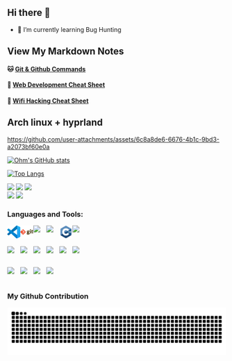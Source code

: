 ## Hi there 👋
- 🌱 I’m currently learning Bug Hunting
  
## View My Markdown Notes
<!-- #### ==}> 🐧 [Linux Setup Commands](https://github.com/ohm-vishwa/Linux-Comands) -->
#### 🐱 [Git & Github Commands](https://github.com/ohm-vishwa/Git-Github-Commands)
#### 📃 [Web Development Cheat Sheet](https://github.com/ohm-vishwa/Web-Development-Cheat-Sheet) 
#### 👹 [Wifi Hacking Cheat Sheet](https://github.com/ohm-vishwa/Ethical-Hacking-Cheat-Sheet)

## Arch linux + hyprland
https://github.com/user-attachments/assets/6c8a8de6-6676-4b1c-9bd3-a2073bf60e0a



<!-- - 📃 [DSA C++ Cheat Sheet](https://github.com/ohm-vishwa/DSA-Cpp?tab=readme-ov-file#dsa-c)-->
<!-- - 🪟 [Windows Shell Commands](https://github.com/ohm-vishwa/Windows-Shell-Commands) -->

<!-- ### DSA C++
[![Readme Card](https://github-readme-stats.vercel.app/api/pin/?username=ohm-vishwa&repo=DSA-Cpp)](https://github.com/ohm-vishwa/DSA-Cpp)-->
<!-- [![Readme Card](https://github-readme-stats.vercel.app/api/pin/?username=ohm-vishwa&repo=Cpp_Project)](https://github.com/ohm-vishwa/Cpp_Project) -->

<!-- https://github.com/ohm-vishwa/Cpp_Project/assets/113088687/3bbc5828-b6d5-410a-b7cf-52700d2f0444 -->

<!-- [![Readme Card](https://github-readme-stats.vercel.app/api/pin/?username=ohm-vishwa&repo=Web-Dev-Cheat-Sheet)](https://github.com/ohm-vishwa/Web-Dev-Cheat-Sheet.git) -->

<!-- [![Readme Card](https://github-readme-stats.vercel.app/api/pin/?username=ohm-vishwa&repo=Ethical_Hacking)](https://github.com/ohm-vishwa/Ethical_Hacking) --.

<!-- <p align="center"> <img src="https://github-readme-stats.vercel.app/api/top-langs/?username=ohm-vishwa&layout=donut" alt="ohm-vishwa" /> -->

<!--![Leetcode Stats](https://leetcard.jacoblin.cool/ohm_kumar?ext=activity)-->
<!-- ![](https://leetcard.jacoblin.cool/ohm_kumar?border=2&radius=5) -->

[![Ohm's GitHub stats](https://github-readme-stats.vercel.app/api?username=ohm-vishwa&show_icons=true&theme=dracula)](https://github.com/ohm-vishwa/github-readme-stats)

[![Top Langs](https://github-readme-stats.vercel.app/api/top-langs/?username=ohm-vishwa&size_weight=0.5&count_weight=0.5)](https://github.com/ohm-vishwa/Cpp_Project)

<!-- ![](https://img.shields.io/badge/OS-WINDOWS-informational?style=plastic&logo=<LOGO_NAME>&logoColor=white&color=2bbc8a) -->
![](https://img.shields.io/badge/OS-LINUX-informational?style=plastic&logo=#FCC624&logoColor=white&color=2bbc8a)
![](https://img.shields.io/badge/CODE-c++-informational?style=plastic&logo=<LOGO_NAME>&logoColor=white&color=2bbc8a)
![](https://img.shields.io/badge/IDE-VSCODE-informational?style=plastic&logo=<LOGO_NAME>&logoColor=white&color=2bbc8a)\
<img src="https://img.shields.io/github/followers/ohm-vishwa?label=Follow&style=plastic">
<img src="https://img.shields.io/github/stars/ohm-vishwa?label=Stars&style=plastic">

### Languages and Tools:

<img align="left" width="30px" src="https://raw.githubusercontent.com/github/explore/80688e429a7d4ef2fca1e82350fe8e3517d3494d/topics/visual-studio-code/visual-studio-code.png" />
<img align="left" width="30px" src="https://raw.githubusercontent.com/github/explore/80688e429a7d4ef2fca1e82350fe8e3517d3494d/topics/git/git.png" />
<img align="left" width="30px" src="https://i.ibb.co/vHWFXq4/Github.jpg" />
<img align="left" width="30px" src="https://i.ibb.co/XzvJkqN/android.png" />
<img align="left" width="30px" src="https://raw.githubusercontent.com/github/explore/80688e429a7d4ef2fca1e82350fe8e3517d3494d/topics/cpp/cpp.png" />
<img align="left" width="30px" src="https://i.ibb.co/8Br7FFs/Csharp.jpg" />

</br></br>

<img align="left" width="30px" src="https://i.ibb.co/dbvnwGs/html.webp" />
<img align="left" width="30px" src="https://i.ibb.co/CV27wtW/Css.webp" />
<img align="left" width="30px" src="https://i.ibb.co/pzdqTWd/js.jpg" />
<img align="left" width="30px" src="https://i.ibb.co/J3K7fS8/java.png" />
<img align="left" width="30px" src="https://i.ibb.co/kS0XDRN/kotlin.png" />
<img align="left" width="30px" src="https://i.ibb.co/MG91rkG/python.png" />

</br></br>

<img align="left" width="30px" src="https://i.ibb.co/RydZprf/React.png" />
<img align="left" width="30px" src="https://i.ibb.co/YbJ2sVY/tailwind.jpg" />
<img align="left" width="30px" src="https://i.ibb.co/stWXCgM/bootstrap.png" />
<img align="left" width="30px" src="https://i.ibb.co/gtJYzJp/markdown.png" />
</br></br>
<!-- <img align="left" width="30px" src="https://raw.githubusercontent.com/github/explore/80688e429a7d4ef2fca1e82350fe8e3517d3494d/topics/firebase/firebase.png" /> -->

<!-- <img align='left'  height="70" alt="Thanks" width="100%" src="https://github.com/AkashSingh3031/AkashSingh3031/blob/main/marquee.svg"/> -->



<!-- <p align="center"> <img src="https://github-readme-stats.vercel.app/api?username=ohm-vishwa&show_icons=true&theme=gotham" alt="ohm-vishwa" /> -->

### My Github Contribution

<picture>
  <source media="(prefers-color-scheme: dark)" srcset="https://raw.githubusercontent.com/ohm-vishwa/ohm-vishwa/output/github-contribution-grid-snake-dark.svg">
  <source media="(prefers-color-scheme: light)" srcset="https://raw.githubusercontent.com/ohm-vishwa/ohm-vishwa/output/github-contribution-grid-snake.svg">
  <img alt="github contribution grid snake animation" src="https://raw.githubusercontent.com/ohm-vishwa/ohm-vishwa/output/github-contribution-grid-snake-dark.svg">
</picture>
